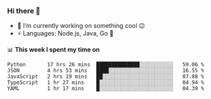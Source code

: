 ### Hi there 👋

<!--
**nodejh/nodejh** is a ✨ _special_ ✨ repository because its `README.md` (this file) appears on your GitHub profile.

Here are some ideas to get you started:

- 🔭 I’m currently working on ...
- 🌱 I’m currently learning ...
- 👯 I’m looking to collaborate on ...
- 🤔 I’m looking for help with ...
- 💬 Ask me about ...
- 📫 How to reach me: ...
- 😄 Pronouns: ...
- ⚡ Fun fact: ...
-->

- 🔭 I’m currently working on something cool :wink:
- ⚡ Languages: Node.js, Java, Go :thought_balloon:

📊 **This week I spent my time on**

<!--START_SECTION:waka-->
```text
Python       17 hrs 26 mins  ██████████████░░░░░░░░░░░   59.06 % 
JSON         4 hrs 53 mins   ████░░░░░░░░░░░░░░░░░░░░░   16.55 % 
JavaScript   2 hrs 19 mins   ██░░░░░░░░░░░░░░░░░░░░░░░   07.88 % 
TypeScript   1 hr 27 mins    █░░░░░░░░░░░░░░░░░░░░░░░░   04.94 % 
YAML         1 hr 17 mins    █░░░░░░░░░░░░░░░░░░░░░░░░   04.39 %
```
<!--END_SECTION:waka-->


<!--
:traffic_light: **Visitors**

![visitors](https://visitor-badge.glitch.me/badge?page_id=nodejh.nodejh)
-->
